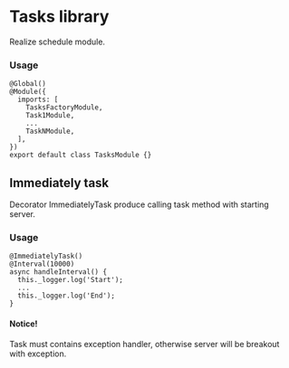 # Tasks library

Realize schedule module.

### Usage

```
@Global()
@Module({
  imports: [
    TasksFactoryModule,
    Task1Module,
    ...
    TaskNModule,
  ],
})
export default class TasksModule {}
```

## Immediately task

Decorator ImmediatelyTask produce calling task method with starting server.

### Usage

```
@ImmediatelyTask()
@Interval(10000)
async handleInterval() {
  this._logger.log('Start');
  ...
  this._logger.log('End');
}
```

#### Notice!

Task must contains exception handler, otherwise server will be breakout with exception.